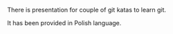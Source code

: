 There is presentation for couple of git katas to learn git.

It has been provided in Polish language.
